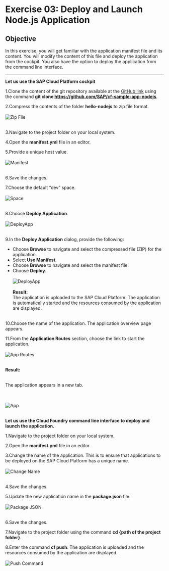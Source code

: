 # Exercise 03: Deploy and Launch Node.js Application
## Objective

In this exercise, you will get familiar with the application manifest file and its content. You will modify the content of this file and deploy the application from the cockpit. You also have the option to deploy the application from the command line interface.

-----

__Let us use the SAP Cloud Platform cockpit__

1.Clone the content of the git repository available at the [GitHub link](https://github.com/SAP/cf-sample-app-nodejs) using the command
**git clone https://github.com/SAP/cf-sample-app-nodejs**.

2.Compress the contents of the folder **hello-nodejs** to zip file format.
<br><br>
![Zip File](/img/zip_file.png?raw=true)
<br><br>

3.Navigate to the project folder on your local system.

4.Open the **manifest.yml** file in an editor.

5.Provide a unique host value.
<br><br>
![Manifest](/img/manifest_host.png?raw=true)
<br><br>

6.Save the changes.

7.Choose the default “dev” space.
<br><br>
![Space](/img/space.png?raw=true)
<br><br>

8.Choose **Deploy Application**.
<br><br>
![DeployApp](/img/deploy_app.png?raw=true)
<br><br>

9.In the **Deploy Application** dialog, provide the following:

 + Choose **Browse** to navigate and select the compressed file (ZIP) for the application.
 + Select **Use Manifest**.
 + Choose **Browse** to navigate and select the manifest file.
 + Choose **Deploy**.
 <br><br>
 ![DeployApp](/img/dep_app.png?raw=true)
<br><br>
**Result:**<br>
The application is uploaded to the SAP Cloud Platform. The application is automatically started and the resources consumed by the application are displayed.
<br><br>

10.Choose the name of the application. The application overview page appears.

11.From the **Application Routes** section, choose the link to start the application.
<br><br>
![App Routes](/img/app_routes_section.png?raw=true)
<br><br>


 **Result:**<br><br>

The application appears in a new tab.

<br><br>
![App](/img/app.png?raw=true)
<br><br>

__Let us use the Cloud Foundry command line interface to deploy and launch the application.__

1.Navigate to the project folder on your local system.

2.Open the **manifest.yml** file in an editor.

3.Change the name of the application. This is to ensure that applications to be deployed on the SAP Cloud Platform has a unique name.
<br><br>
![Change Name](/img/change_app_name_mani.png?raw=true)
<br><br>

4.Save the changes.

5.Update the new application name in the **package.json** file.
<br><br>
![Package JSON](/img/pack_json_name_chg.png?raw=true)
<br><br>

6.Save the changes.

7.Navigate to the project folder using the command **cd {path of the project folder}**.

8.Enter the command **cf push**. The application is uploaded and the resources consumed by the application are displayed.
<br><br>
![Push Command](/img/app_started.png?raw=true)
<br><br>
